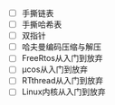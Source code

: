 - [ ] 手撕链表
- [ ] 手撕哈希表
- [ ] 双指针
- [ ] 哈夫曼编码压缩与解压
- [ ] FreeRtos从入门到放弃
- [ ] μcos从入门到放弃
- [ ] RTthread从入门到放弃
- [ ] Linux内核从入门到放弃
